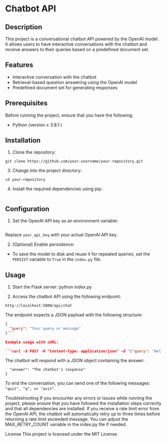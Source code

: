 # Chatbot API

## Description

This project is a conversational chatbot API powered by the OpenAI model. It allows users to have interactive conversations with the chatbot and receive answers to their queries based on a predefined document set.

## Features
- Interactive conversation with the chatbot
- Retrieval-based question answering using the OpenAI model
- Predefined document set for generating responses

## Prerequisites

Before running the project, ensure that you have the following:

- Python (version  ≥ 3.8.1 )

## Installation

1. Clone the repository:
```
git clone https://github.com/your-username/your-repository.git
```

3. Change into the project directory:
```
cd your-repository
```
4. Install the required dependencies using pip:

```pip install -r requirements.txt
```
## Configuration

1. Set the OpenAI API key as an environment variable:
```export OPENAI_API_KEY=your_api_key
```

Replace `your_api_key` with your actual OpenAI API key.

2. (Optional) Enable persistence:

- To save the model to disk and reuse it for repeated queries, set the `PERSIST` variable to `True` in the `index.py` file.

## Usage

1. Start the Flask server:
   python index.py

2. Access the chatbot API using the following endpoint:

```http://localhost:5000/api/chat``` 

The endpoint expects a JSON payload with the following structure:

```json
{
  "query": "Your query or message"
}```

Example usage with cURL:

```curl -X POST -H "Content-Type: application/json" -d '{"query": "Hello"}' http://localhost:5000/api/chat
```
The chatbot will respond with a JSON object containing the answer:

```{
  "answer": "The chatbot's response"
}
```

To end the conversation, you can send one of the following messages:` "quit", "q", or "exit"`.

Troubleshooting
If you encounter any errors or issues while running the project, please ensure that you have followed the installation steps correctly and that all dependencies are installed.
If you receive a rate limit error from the OpenAI API, the chatbot will automatically retry up to three times before returning a rate limit exceeded message. You can adjust the MAX_RETRY_COUNT variable in the index.py file if needed.

License
This project is licensed under the MIT License.



